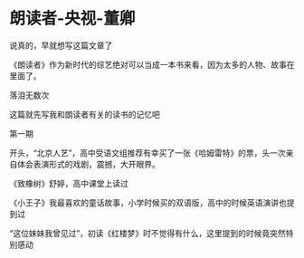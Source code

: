 # 朗读者-央视-董卿

说真的，早就想写这篇文章了

《朗读者》作为新时代的综艺绝对可以当成一本书来看，因为太多的人物、故事在里面了。

落泪无数次

这篇就先写我和朗读者有关的读书的记忆吧

第一期

开头，“北京人艺”，高中受语文组推荐有幸买了一张《哈姆雷特》的票，头一次亲自体会表演形式的戏剧，震撼，大开眼界。

《致橡树》舒婷，高中课堂上读过

《小王子》我最喜欢的童话故事，小学时候买的双语版，高中的时候英语演讲也提到过

“这位妹妹我曾见过”，初读《红楼梦》时不觉得有什么，这里提到的时候竟突然特别感动

